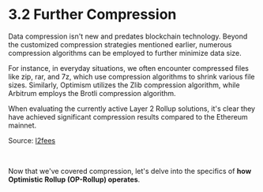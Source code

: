 # 3.2 Further Compression

Data compression isn't new and predates blockchain technology. Beyond the customized compression strategies mentioned earlier, numerous compression algorithms can be employed to further minimize data size.

For instance, in everyday situations, we often encounter compressed files like zip, rar, and 7z, which use compression algorithms to shrink various file sizes. Similarly, Optimism utilizes the Zlib compression algorithm, while Arbitrum employs the Brotli compression algorithm.

<MdxImg src="https://cdn.myfirst.io/layer2/assets/3.2.1.jpg" width="600px" alt="Zip Compress" />

When evaluating the currently active Layer 2 Rollup solutions, it's clear they have achieved significant compression results compared to the Ethereum mainnet.

<MdxImg src="https://cdn.myfirst.io/layer2/assets/3.2.2.jpg" width="750px" alt="Layer 2 Costs" />

Source: [l2fees](https://l2fees.info/)

&nbsp;

Now that we've covered compression, let's delve into the specifics of **how Optimistic Rollup (OP-Rollup) operates**.

<GithubAvatar owner='lxdao-official' repo='myfirstlayer2-frontend' path='mdx/en/3.2-further-compression.md' />

<EditChapter url='https://github.com/lxdao-official/myfirstlayer2-frontend/blob/main/mdx/en/3.2-further-compression.md' />
